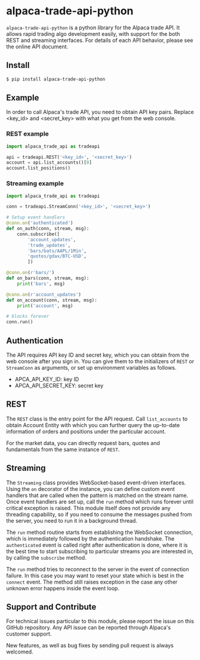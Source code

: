# alpaca-trade-api-python

`alpaca-trade-api-python` is a python library for the Alpaca trade API.
It allows rapid trading algo development easily, with support for the
both REST and streaming interfaces. For details of each API behavior,
please see the online API document.

## Install

```bash
$ pip install alpaca-trade-api-python
```

## Example

In order to call Alpaca's trade API, you need to obtain API key pairs.
Replace <key_id> and <secret_key> with what you get from the
web console.

### REST example
```python
import alpaca_trade_api as tradeapi

api = tradeapi.REST('<key_id>', '<secret_key>')
account = api.list_accounts()[0]
account.list_positions()
```

### Streaming example
```python
import alpaca_trade_api as tradeapi

conn = tradeapi.StreamConn('<key_id>', '<secret_key>')

# Setup event handlers
@conn.on('authenticated')
def on_auth(conn, stream, msg):
    conn.subscribe([
        'account_updates',
        'trade_updates',
        'bars/bats/AAPL/1Min',
        'quotes/gdax/BTC-USD',
        ])

@conn.on(r'bars/')
def on_bars(conn, stream, msg):
    print('bars', msg)

@conn.on(r'account_updates')
def on_account(conn, stream, msg):
    print('account', msg)

# blocks forever
conn.run()
```

## Authentication

The API requires API key ID and secret key, which you can obtain from the
web console after you sign in.  You can give them to the initializers of
`REST` or `StreamConn` as arguments, or set up environment variables as
follows.

- APCA_API_KEY_ID: key ID
- APCA_API_SECRET_KEY: secret key

## REST

The `REST` class is the entry point for the API request.  Call
`list_accounts` to obtain Account Entity with which you can further
query the up-to-date information of orders and positions under the
particular account.

For the market data, you can directly request bars, quotes and
fundamentals from the same instance of `REST`.

## Streaming

The `Streaming` class provides WebSocket-based event-driven
interfaces.  Using the `on` decorator of the instance, you can
define custom event handlers that are called when the pattern
is matched on the stream name.  Once event handlers are set up,
call the `run` method which runs forever until critical exception
is raised. This module itself does not provide any threading
capability, so if you need to consume the messages pushed from the
server, you need to run it in a background thread.

The `run` method routine starts from establishing the WebSocket
connection, which is immediately followed by the authentication
handshake. The `authenticated` event is called right after authentication
is done, where it is the best time to start subscribing to particular
streams you are interested in, by calling the `subscribe` method.

The `run` method tries to reconnect to the server in the event of
connection failure.  In this case you may want to reset your state
which is best in the `connect` event.  The method still raises
exception in the case any other unknown error happens inside the
event loop.


## Support and Contribute

For technical issues particular to this module, please report the
issue on this GitHub repository. Any API issue can be reported through
Alpaca's customer support.

New features, as well as bug fixes by sending pull request is always
welcomed.
